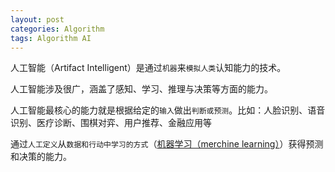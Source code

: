 ```yaml
---
layout: post
categories: Algorithm
tags: Algorithm AI
---
```


人工智能（Artifact Intelligent）是通过`机器`来`模拟人类`认知能力的技术。

人工智能涉及很广，涵盖了感知、学习、推理与决策等方面的能力。

人工智能最核心的能力就是根据给定的`输入`做出`判断或预测`。比如：人脸识别、语音识别、医疗诊断、围棋对弈、用户推荐、金融应用等

通过`人工定义`从`数据和行动中学习的方式`（[机器学习（merchine learning）](/algorithm/2020/04/21/实践机器学习/)）获得预测和决策的能力。